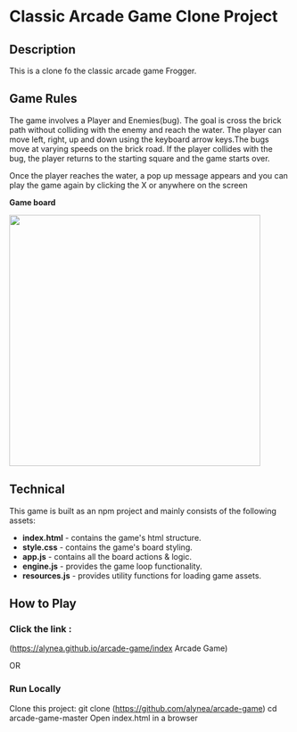 # Classic Arcade Game Clone Project
## Description
This is a clone fo the classic arcade game Frogger.

## Game Rules
The game involves a Player and Enemies(bug). The goal is cross the brick path without colliding with the enemy and reach the water.
The player can move left, right, up and down using the keyboard arrow keys.The bugs move at varying speeds on the brick road. If the player collides with the bug, the player returns to the starting square and the game starts over.

Once the player reaches the water, a pop up message appears and you can play the game again by clicking the X or anywhere on the screen 

**Game board**

<img src="./screenshots/play.PNG" width="450">

## Technical

This game is built as an npm project and mainly consists of the following assets:

* **index.html** - contains the game's html structure.
* **style.css** - contains the game's board styling.
* **app.js** - contains all the board actions & logic.
* **engine.js** - provides the game loop functionality.
* **resources.js** - provides utility functions for loading game assets.

## How to Play
### Click the link :
(https://alynea.github.io/arcade-game/index Arcade Game)

OR

### Run Locally
Clone this project: git clone (https://github.com/alynea/arcade-game)
cd arcade-game-master
Open index.html in a browser
